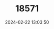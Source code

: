 ---
title: "18571"
category: "Pseudomys patrius"
draft: false
date: 2024-02-22 13:03:50
languages:
  English: ["Country Mouse", "Queensland Pebble-mound Mouse", "Eastern Pebble Mouse"]
---